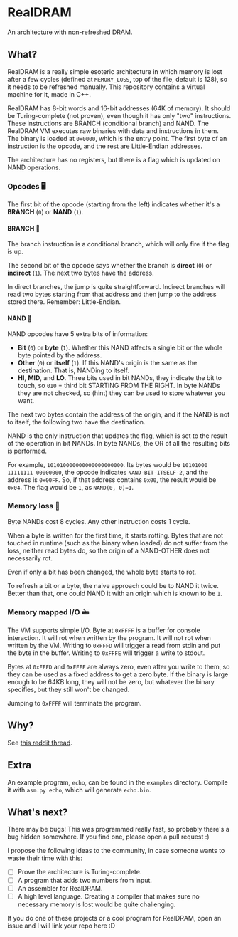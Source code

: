 # RealDRAM
An architecture with non-refreshed DRAM.

## What?
RealDRAM is a really simple esoteric architecture in which memory is lost after a few cycles (defined at `MEMORY_LOSS`, top of the file, default is 128), so it needs to be refreshed manually. This repository contains a virtual machine for it, made in C++.

RealDRAM has 8-bit words and 16-bit addresses (64K of memory). It should be Turing-complete (not proven), even though it has only "two" instructions. These instructions are BRANCH (conditional branch) and NAND. The RealDRAM VM executes raw binaries with data and instructions in them. The binary is loaded at `0x0000`, which is the entry point. The first byte of an instruction is the opcode, and the rest are Little-Endian addresses.

The architecture has no registers, but there is a flag which is updated on NAND operations.

### Opcodes 🖥️
The first bit of the opcode (starting from the left) indicates whether it's a **BRANCH** (`0`) or **NAND** (`1`).

#### BRANCH 🐸
The branch instruction is a conditional branch, which will only fire if the flag is up.

The second bit of the opcode says whether the branch is **direct** (`0`) or **indirect** (`1`). The next two bytes have the address.

In direct branches, the jump is quite straightforward. Indirect branches will read two bytes starting from that address and then jump to the address stored there. Remember: Little-Endian.

#### NAND 🔣
NAND opcodes have 5 extra bits of information:
* **Bit** (`0`) or **byte** (`1`). Whether this NAND affects a single bit or the whole byte pointed by the address.
* **Other** (`0`) or **itself** (`1`). If this NAND's origin is the same as the destination. That is, NANDing to itself.
* **HI**, **MID**, and **LO**. Three bits used in bit NANDs, they indicate the bit to touch, so `010` = third bit STARTING FROM THE RIGHT. In byte NANDs they are not checked, so (hint) they can be used to store whatever you want.

The next two bytes contain the address of the origin, and if the NAND is not to itself, the following two have the destination.

NAND is the only instruction that updates the flag, which is set to the result of the operation in bit NANDs. In byte NANDs, the OR of all the resulting bits is performed.

For example, `101010000000000000000000`. Its bytes would be `10101000 11111111 00000000`, the opcode indicates `NAND-BIT-ITSELF-2`, and the address is `0x00FF`. So, if that address contains `0x00`, the result would be `0x04`. The flag would be `1`, as `NAND(0, 0)=1`.

### Memory loss 🧠
Byte NANDs cost 8 cycles. Any other instruction costs 1 cycle.

When a byte is written for the first time, it starts rotting. Bytes that are not touched in runtime (such as the binary when loaded) do not suffer from the loss, neither read bytes do, so the origin of a NAND-OTHER does not necessarily rot.

Even if only a bit has been changed, the whole byte starts to rot.

To refresh a bit or a byte, the naive approach could be to NAND it twice. Better than that, one could NAND it with an origin which is known to be `1`.

### Memory mapped I/O 🖮
The VM supports simple I/O.
Byte at `0xFFFF` is a buffer for console interaction. It will rot when written by the program. It will not rot when written by the VM. Writing to `0xFFFD` will trigger a read from stdin and put the byte in the buffer. Writing to `0xFFFE` will trigger a write to stdout.

Bytes at `0xFFFD` and `0xFFFE` are always zero, even after you write to them, so they can be used as a fixed address to get a zero byte. If the binary is large enough to be 64KB long, they will not be zero, but whatever the binary specifies, but they still won't be changed.

Jumping to `0xFFFF` will terminate the program.

## Why?
See [this reddit thread](https://www.reddit.com/r/badcode/comments/hstq8j/found_this_answer_on_stackoverflow_pretty_sure/fyfndqi?utm_source=share&utm_medium=web2x).

## Extra
An example program, `echo`, can be found in the `examples` directory. Compile it with `asm.py echo`, which will generate `echo.bin`.

## What's next?
There may be bugs! This was programmed really fast, so probably there's a bug hidden somewhere. If you find one, please open a pull request :)

I propose the following ideas to the community, in case someone wants to waste their time with this:
- [ ] Prove the architecture is Turing-complete.
- [ ] A program that adds two numbers from input.
- [ ] An assembler for RealDRAM.
- [ ] A high level language. Creating a compiler that makes sure no necessary memory is lost would be quite challenging.

If you do one of these projects or a cool program for RealDRAM, open an issue and I will link your repo here :D
